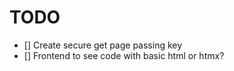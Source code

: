 # TODO 

- [] Create secure get page passing key 
- [] Frontend to see code with basic html or htmx? 
